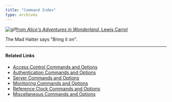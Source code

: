 ```yaml
---
title: "Command Index"
type: archives
---
```



![gif](/documentation/pic/alice38.gif)[from _Alice's Adventures in Wonderland_, Lewis Carrol](/reflib/pictures/)

The Mad Hatter says "Bring it on".

* * *

#### Related Links

*   [Access Control Commands and Options](/documentation/4.2.8-series/accopt/)
*   [Authentication Commands and Options](/documentation/4.2.8-series/authopt/)
*   [Server Commands and Options](/documentation/4.2.8-series/confopt/)
*   [Monitoring Commands and Options](/documentation/4.2.8-series/monopt/)
*   [Reference Clock Commands and Options](/documentation/4.2.8-series/clockopt/)
*   [Miscellaneous Commands and Options](/documentation/4.2.8-series/miscopt/)

